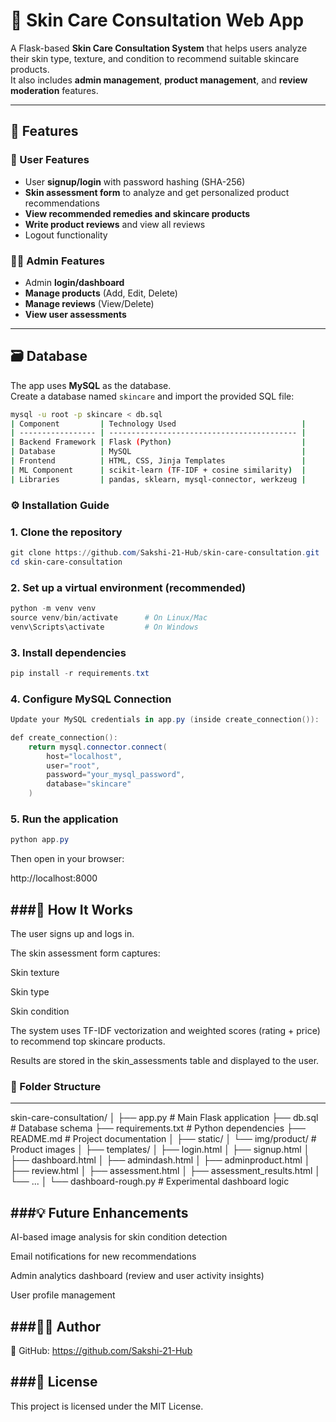 # 🧴 Skin Care Consultation Web App

A Flask-based **Skin Care Consultation System** that helps users analyze their skin type, texture, and condition to recommend suitable skincare products.  
It also includes **admin management**, **product management**, and **review moderation** features.

---

## 🚀 Features

### 👤 User Features
- User **signup/login** with password hashing (SHA-256)
- **Skin assessment form** to analyze and get personalized product recommendations
- **View recommended remedies and skincare products**
- **Write product reviews** and view all reviews
- Logout functionality

### 🧑‍💼 Admin Features
- Admin **login/dashboard**
- **Manage products** (Add, Edit, Delete)
- **Manage reviews** (View/Delete)
- **View user assessments**

---

## 🗃️ Database

The app uses **MySQL** as the database.  
Create a database named `skincare` and import the provided SQL file:

```bash
mysql -u root -p skincare < db.sql
| Component         | Technology Used                            |
| ----------------- | ------------------------------------------ |
| Backend Framework | Flask (Python)                             |
| Database          | MySQL                                      |
| Frontend          | HTML, CSS, Jinja Templates                 |
| ML Component      | scikit-learn (TF-IDF + cosine similarity)  |
| Libraries         | pandas, sklearn, mysql-connector, werkzeug |
```

### ⚙️ Installation Guide

### 1. Clone the repository
```powershell
git clone https://github.com/Sakshi-21-Hub/skin-care-consultation.git
cd skin-care-consultation
```
### 2. Set up a virtual environment (recommended)
```powershell
python -m venv venv
source venv/bin/activate      # On Linux/Mac
venv\Scripts\activate         # On Windows
```
### 3. Install dependencies
```powershell
pip install -r requirements.txt
```
### 4. Configure MySQL Connection
```powershell
Update your MySQL credentials in app.py (inside create_connection()):

def create_connection():
    return mysql.connector.connect(
        host="localhost",
        user="root",
        password="your_mysql_password",
        database="skincare"
    )
```
### 5. Run the application
```powershell
python app.py
```
Then open in your browser:

http://localhost:8000

###🧠 How It Works
---
The user signs up and logs in.

The skin assessment form captures:

Skin texture

Skin type

Skin condition

The system uses TF-IDF vectorization and weighted scores (rating + price) to recommend top skincare products.

Results are stored in the skin_assessments table and displayed to the user.

### 📁 Folder Structure
---
skin-care-consultation/
│
├── app.py                  # Main Flask application
├── db.sql                  # Database schema
├── requirements.txt         # Python dependencies
├── README.md               # Project documentation
│
├── static/
│   └── img/product/         # Product images
│
├── templates/
│   ├── login.html
│   ├── signup.html
│   ├── dashboard.html
│   ├── admindash.html
│   ├── adminproduct.html
│   ├── review.html
│   ├── assessment.html
│   ├── assessment_results.html
│   └── ...
│
└── dashboard-rough.py       # Experimental dashboard logic

###💡 Future Enhancements
---
AI-based image analysis for skin condition detection

Email notifications for new recommendations

Admin analytics dashboard (review and user activity insights)

User profile management

###🧑‍💻 Author
---
📘 GitHub: https://github.com/Sakshi-21-Hub

###🪪 License
---
This project is licensed under the MIT License.
